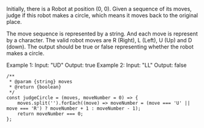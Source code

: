 Initially, there is a Robot at position (0, 0). Given a sequence of its moves, judge if this robot makes a circle, which means it moves back to the original place.

The move sequence is represented by a string. And each move is represent by a character. The valid robot moves are R (Right), L (Left), U (Up) and D (down). The output should be true or false representing whether the robot makes a circle.

Example 1:
Input: "UD"
Output: true
Example 2:
Input: "LL"
Output: false

```
/**
 * @param {string} moves
 * @return {boolean}
 */
const judgeCircle = (moves, moveNumber = 0) => {
    moves.split('').forEach((move) => moveNumber = (move === 'U' || move === 'R') ? moveNumber + 1 : moveNumber - 1);
    return moveNumber === 0;
};
```
